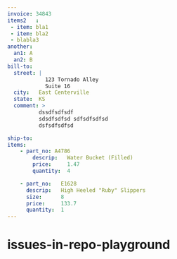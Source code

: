 ```yaml
---
invoice: 34843
items2   :
 - item: bla1
 - item: bla2
 - blabla3
another:
  an1: A
  an2: B
bill-to:
  street: |
            123 Tornado Alley
            Suite 16
  city:   East Centerville
  state:  KS
  comment: >
          dssdfsdfsdf
          sdsdfsdfsd sdfsdfsdfsd
          dsfsdfsdfsd

ship-to: 
items:
    - part_no: A4786   
        descrip:   Water Bucket (Filled)
        price:     1.47
        quantity:  4

    - part_no:   E1628
      descrip:   High Heeled "Ruby" Slippers
      size:      8
      price:     133.7
      quantity:  1
---
```


# issues-in-repo-playground
